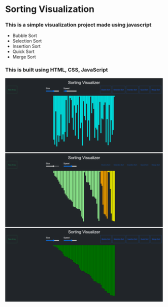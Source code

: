 # Sorting Visualization
### This is a simple visualization project made using javascript 
- Bubble Sort 
- Selection Sort
- Insertion Sort
- Quick Sort
- Merge Sort

### This is built using HTML, CSS, JavaScript <br/>
<!-- for reference -->
<!-- (https://abhishekprakash5.github.io/Sorting-Visualization/) -->

<img src="img/img1.png"> <br/>
<img src="img/img2.png"> <br/>
<img src="img/img3.png"> <br/>
